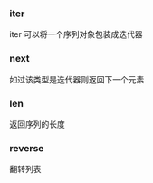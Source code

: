 ### iter

iter 可以将一个序列对象包装成迭代器



### next

如过该类型是迭代器则返回下一个元素



### len

返回序列的长度



### reverse

翻转列表